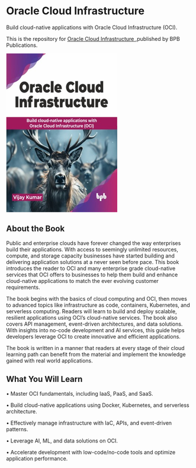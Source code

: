 # Oracle Cloud Infrastructure

Build cloud-native applications with Oracle Cloud Infrastructure (OCI).

This is the repository for [Oracle Cloud Infrastructure
](https://bpbonline.com/products/oracle-cloud-infrastructure?variant=44023515676872),published by BPB Publications.

<img src="9789355516312.jpg">

## About the Book
Public and enterprise clouds have forever changed the way enterprises build their applications. With access to seemingly unlimited resources, compute, and storage capacity businesses have started building and delivering application solutions at a never seen before pace. This book introduces the reader to OCI and many enterprise grade cloud-native services that OCI offers to businesses to help them build and enhance cloud-native applications to match the ever evolving customer requirements. 

The book begins with the basics of cloud computing and OCI, then moves to advanced topics like infrastructure as code, containers, Kubernetes, and serverless computing. Readers will learn to build and deploy scalable, resilient applications using OCI’s cloud-native services. The book also covers API management, event-driven architectures, and data solutions. With insights into no-code development and AI services, this guide helps developers leverage OCI to create innovative and efficient applications.

The book is written in a manner that readers at every stage of their cloud learning path can benefit from the material and implement the knowledge gained with real world applications.

## What You Will Learn
• Master OCI fundamentals, including IaaS, PaaS, and SaaS.

• Build cloud-native applications using Docker, Kubernetes, and serverless architecture.

• Effectively manage infrastructure with IaC, APIs, and event-driven patterns.

• Leverage AI, ML, and data solutions on OCI.

• Accelerate development with low-code/no-code tools and optimize application performance.

